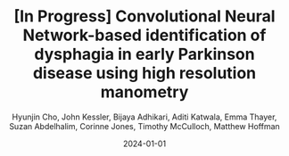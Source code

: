 ---
title: "[In Progress] Convolutional Neural Network-based identification of dysphagia in early Parkinson disease using high resolution manometry"
collection: publications
permalink: 
date: 2024-01-01
# venue: ''
# paperurl: ''
# citation: '' 
author: 'Hyunjin Cho, John Kessler, Bijaya Adhikari, Aditi Katwala, Emma Thayer, Suzan Abdelhalim, Corinne Jones, Timothy McCulloch, Matthew Hoffman'
share: False
---